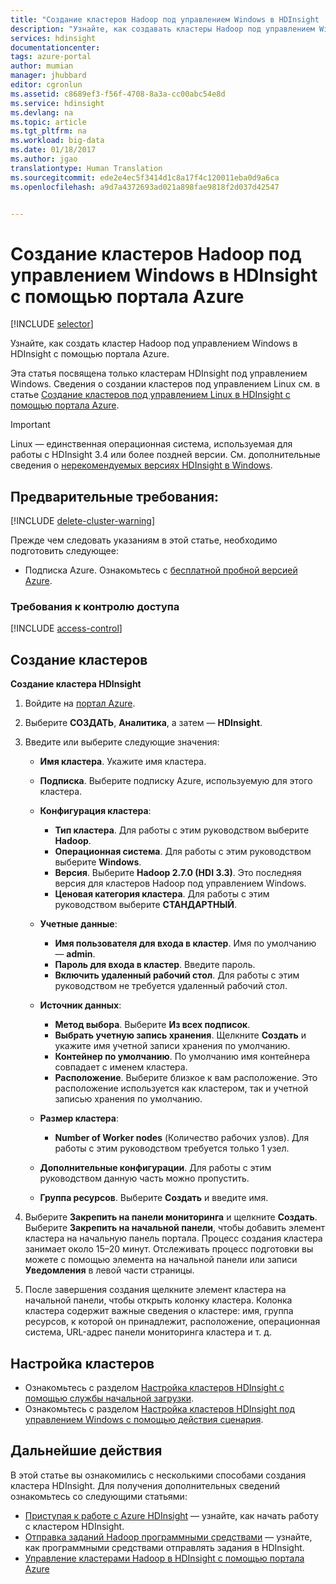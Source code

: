```yaml
---
title: "Создание кластеров Hadoop под управлением Windows в HDInsight | Документация Майкрософт"
description: "Узнайте, как создавать кластеры Hadoop под управлением Windows в HDInsight с помощью портала Azure."
services: hdinsight
documentationcenter: 
tags: azure-portal
author: mumian
manager: jhubbard
editor: cgronlun
ms.assetid: c8689ef3-f56f-4708-8a3a-cc00abc54e8d
ms.service: hdinsight
ms.devlang: na
ms.topic: article
ms.tgt_pltfrm: na
ms.workload: big-data
ms.date: 01/18/2017
ms.author: jgao
translationtype: Human Translation
ms.sourcegitcommit: ede2e4ec5f3414d1c8a17f4c120011eba0d9a6ca
ms.openlocfilehash: a9d7a4372693ad021a898fae9818f2d037d42547


---
```

# <a name="create-windows-based-hadoop-clusters-in-hdinsight-using-the-azure-portal"></a>Создание кластеров Hadoop под управлением Windows в HDInsight с помощью портала Azure

[!INCLUDE [selector](../../includes/hdinsight-selector-create-clusters.md)]

Узнайте, как создать кластер Hadoop под управлением Windows в HDInsight с помощью портала Azure. 

Эта статья посвящена только кластерам HDInsight под управлением Windows. Сведения о создании кластеров под управлением Linux см. в статье [Создание кластеров под управлением Linux в HDInsight с помощью портала Azure](hdinsight-hadoop-create-linux-clusters-portal.md).

> [!IMPORTANT]
> Linux — единственная операционная система, используемая для работы с HDInsight 3.4 или более поздней версии. См. дополнительные сведения о [нерекомендуемых версиях HDInsight в Windows](hdinsight-component-versioning.md#hdi-version-32-and-33-nearing-deprecation-date).

## <a name="prerequisites"></a>Предварительные требования:
[!INCLUDE [delete-cluster-warning](../../includes/hdinsight-delete-cluster-warning.md)]

Прежде чем следовать указаниям в этой статье, необходимо подготовить следующее:

* Подписка Azure. Ознакомьтесь с [бесплатной пробной версией Azure](https://azure.microsoft.com/documentation/videos/get-azure-free-trial-for-testing-hadoop-in-hdinsight/).

### <a name="access-control-requirements"></a>Требования к контролю доступа
[!INCLUDE [access-control](../../includes/hdinsight-access-control-requirements.md)]

## <a name="create-clusters"></a>Создание кластеров
**Создание кластера HDInsight**

1. Войдите на [портал Azure](https://portal.azure.com).
2. Выберите **СОЗДАТЬ**, **Аналитика**, а затем — **HDInsight**.
3. Введите или выберите следующие значения:
   
   * **Имя кластера**. Укажите имя кластера.
   * **Подписка**. Выберите подписку Azure, используемую для этого кластера.
   * **Конфигурация кластера**:

     * **Тип кластера**. Для работы с этим руководством выберите **Hadoop**.
     * **Операционная система**. Для работы с этим руководством выберите **Windows**.
     * **Версия**. Выберите **Hadoop 2.7.0 (HDI 3.3)**.  Это последняя версия для кластеров Hadoop под управлением Windows.
     * **Ценовая категория кластера**. Для работы с этим руководством выберите **СТАНДАРТНЫЙ**.

   * **Учетные данные**:

     * **Имя пользователя для входа в кластер**. Имя по умолчанию — **admin**. 
     * **Пароль для входа в кластер**. Введите пароль.
     * **Включить удаленный рабочий стол**. Для работы с этим руководством не требуется удаленный рабочий стол.

   * **Источник данных**:

     * **Метод выбора**. Выберите **Из всех подписок**.
     * **Выбрать учетную запись хранения**. Щелкните **Создать** и укажите имя учетной записи хранения по умолчанию.
     * **Контейнер по умолчанию**. По умолчанию имя контейнера совпадает с именем кластера.
     * **Расположение**. Выберите близкое к вам расположение.  Это расположение используется как кластером, так и учетной записью хранения по умолчанию.
   * **Размер кластера**:

     * **Number of Worker nodes** (Количество рабочих узлов). Для работы с этим руководством требуется только 1 узел.
   * **Дополнительные конфигурации**. Для работы с этим руководством данную часть можно пропустить.
   * **Группа ресурсов**. Выберите **Создать** и введите имя.

4. Выберите **Закрепить на панели мониторинга** и щелкните **Создать**. Выберите **Закрепить на начальной панели**, чтобы добавить элемент кластера на начальную панель портала. Процесс создания кластера занимает около 15–20 минут. Отслеживать процесс подготовки вы можете с помощью элемента на начальной панели или записи **Уведомления** в левой части страницы.
5. После завершения создания щелкните элемент кластера на начальной панели, чтобы открыть колонку кластера. Колонка кластера содержит важные сведения о кластере: имя, группа ресурсов, к которой он принадлежит, расположение, операционная система, URL-адрес панели мониторинга кластера и т. д.

## <a name="customize-clusters"></a>Настройка кластеров
* Ознакомьтесь с разделом [Настройка кластеров HDInsight с помощью службы начальной загрузки](hdinsight-hadoop-customize-cluster-bootstrap.md).
* Ознакомьтесь с разделом [Настройка кластеров HDInsight под управлением Windows с помощью действия сценария](hdinsight-hadoop-customize-cluster.md).

## <a name="next-steps"></a>Дальнейшие действия
В этой статье вы ознакомились с несколькими способами создания кластера HDInsight. Для получения дополнительных сведений ознакомьтесь со следующими статьями:

* [Приступая к работе с Azure HDInsight](hdinsight-hadoop-linux-tutorial-get-started.md) — узнайте, как начать работу с кластером HDInsight.
* [Отправка заданий Hadoop программными средствами](hdinsight-submit-hadoop-jobs-programmatically.md) — узнайте, как программными средствами отправлять задания в HDInsight.
* [Управление кластерами Hadoop в HDInsight с помощью портала Azure](hdinsight-administer-use-management-portal.md)




<!--HONumber=Jan17_HO3-->


